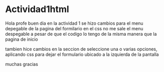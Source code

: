 # Actividad1html
Hola profe buen dia
en la actividad 1 se hizo cambios para el menu depegable de la  pagina del formilario
en el css no me sale el menu despegable a pesar de que el codigo lo tengo de la misma manera que la pagina de inicio

tambien hice cambios en la seccion de seleccione una o varias opciones, aplicando css para dejar el formulario ubicado a la izquierda de la pantalla

muchas gracias
